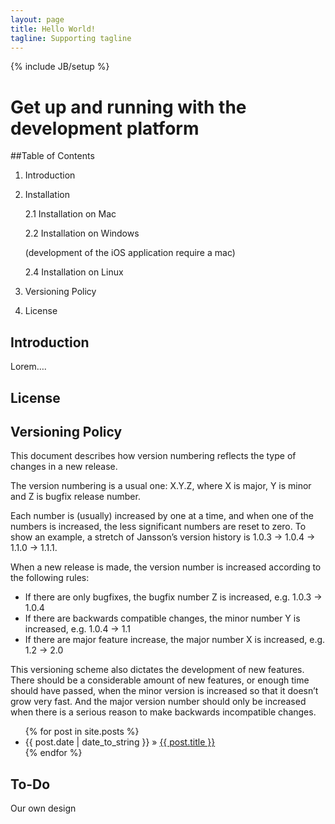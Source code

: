 ```yaml
---
layout: page
title: Hello World!
tagline: Supporting tagline
---
```

{% include JB/setup %}

# Get up and running with the development platform


##Table of Contents


1.  Introduction

2.  Installation 

    2.1 Installation on Mac 

    2.2 Installation on Windows

    (development of the iOS application require a mac)

    2.4 Installation on Linux

3.  Versioning Policy

4.  License

## Introduction


Lorem….

## License


## Versioning Policy


This document describes how version numbering reflects the type of
changes in a new release.

The version numbering is a usual one: X.Y.Z, where X is major, Y is
minor and Z is bugfix release number.

Each number is (usually) increased by one at a time, and when one of the
numbers is increased, the less significant numbers are reset to zero. To
show an example, a stretch of Jansson’s version history is 1.0.3 → 1.0.4
→ 1.1.0 → 1.1.1.

When a new release is made, the version number is increased according to
the following rules:

-   If there are only bugfixes, the bugfix number Z is increased, e.g.
    1.0.3 → 1.0.4
-   If there are backwards compatible changes, the minor number Y is
    increased, e.g. 1.0.4 → 1.1
-   If there are major feature increase, the major number X is
    increased, e.g. 1.2 → 2.0

This versioning scheme also dictates the development of new features.
There should be a considerable amount of new features, or enough time
should have passed, when the minor version is increased so that it
doesn’t grow very fast. And the major version number should only be
increased when there is a serious reason to make backwards incompatible
changes.


<ul class="posts">
  {% for post in site.posts %}
    <li><span>{{ post.date | date_to_string }}</span> &raquo; <a href="{{ BASE_PATH }}{{ post.url }}">{{ post.title }}</a></li>
  {% endfor %}
</ul>

## To-Do

Our own design


